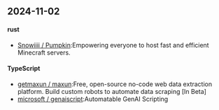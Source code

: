 ## 2024-11-02
#### rust
* [Snowiiii / Pumpkin](https://github.com/Snowiiii/Pumpkin):Empowering everyone to host fast and efficient Minecraft servers.
#### TypeScript
* [getmaxun / maxun](https://github.com/getmaxun/maxun):Free, open-source no-code web data extraction platform. Build custom robots to automate data scraping [In Beta]
* [microsoft / genaiscript](https://github.com/microsoft/genaiscript):Automatable GenAI Scripting
